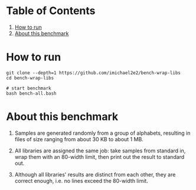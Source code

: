 
# Table of Contents

1.  [How to run](#orgee7e366)
2.  [About this benchmark](#org26f660d)


<a id="orgee7e366"></a>

# How to run

    git clone --depth=1 https://github.com/imichael2e2/bench-wrap-libs
    cd bench-wrap-libs
    
    # start benchmark
    bash bench-all.bash


<a id="org26f660d"></a>

# About this benchmark

1.  Samples are generated randomly from a group of alphabets, resulting
    in files of size ranging from about 30 KB to about 1 MB.

2.  All libraries are assigned the same job: take samples from standard
    in, wrap them with an 80-width limit, then print out the result to
    standard out.

3.  Although all libraries' results are distinct from each other, they
    are correct enough, i.e. no lines exceed the 80-width limit.

